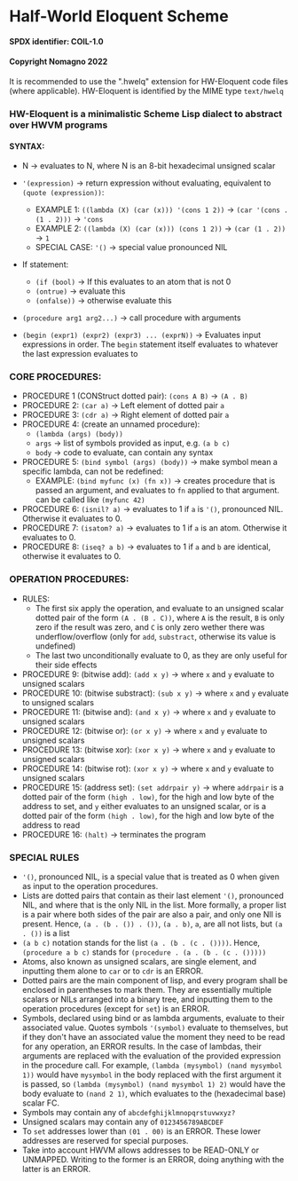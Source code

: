 # Half-World Eloquent Scheme
#### SPDX identifier: COIL-1.0
#### Copyright Nomagno 2022

It is recommended to use the ".hwelq" extension for HW-Eloquent code files (where applicable).
HW-Eloquent is identified by the MIME type `text/hwelq`

### HW-Eloquent is a minimalistic Scheme Lisp dialect to abstract over HWVM programs

#### SYNTAX:
- N -> evaluates to N, where N is an 8-bit hexadecimal unsigned scalar
- `'(expression)` -> return expression without evaluating, equivalent to `(quote (expression))`:
  * EXAMPLE 1: `((lambda (X) (car (x))) '(cons 1 2))` -> `(car '(cons . (1 . 2)))` -> `'cons`
  * EXAMPLE 2: `((lambda (X) (car (x))) (cons 1 2))` -> `(car (1 . 2))` -> `1`
  * SPECIAL CASE: `'()` -> special value pronounced NIL
- If statement:
  * `(if (bool)` -> If this evaluates to an atom that is not 0
  * `(ontrue)`  -> evaluate this
  * `(onfalse))` -> otherwise evaluate this

- `(procedure arg1 arg2...)` -> call procedure with arguments
- `(begin (expr1) (expr2) (expr3) ... (exprN))` -> Evaluates input expressions in order. The `begin` statement 
                                                   itself evaluates to whatever the last expression evaluates to

### CORE PROCEDURES:

- PROCEDURE 1 (CONStruct dotted pair): `(cons A B)` -> `(A . B)`
- PROCEDURE 2: `(car a)`    -> Left element of dotted pair `a`
- PROCEDURE 3: `(cdr a)`    -> Right element of dotted pair `a`
- PROCEDURE 4: (create an unnamed procedure): 
  * `(lambda (args) (body))`
  * `args` -> list of symbols provided as input, e.g. `(a b c)`
  * `body` -> code to evaluate, can contain any syntax
- PROCEDURE 5: `(bind symbol (args) (body))` -> make symbol mean a specific lambda, can not be redefined:
  * EXAMPLE: `(bind myfunc (x) (fn x))` -> creates procedure that is passed an argument,
  and evaluates to `fn` applied to that argument. can be called like `(myfunc 42)`
- PROCEDURE 6: `(isnil? a)` -> evaluates to 1 if `a` is `'()`, pronounced NIL. Otherwise it evaluates to 0.
- PROCEDURE 7: `(isatom? a)` -> evaluates to 1 if `a` is an atom. Otherwise it evaluates to 0.
- PROCEDURE 8: `(iseq? a b)` -> evaluates to 1 if `a` and `b` are identical, otherwise it evaluates to 0.

### OPERATION PROCEDURES:
- RULES:
  * The first six apply the operation, and evaluate to an unsigned scalar dotted pair of the form `(A . (B . C))`, where `A` is the result, `B` is only zero 
  if the result was zero,  and `C` is only zero wether there was underflow/overflow (only for `add`, `substract`, otherwise its value is undefined)
  * The last two unconditionally evaluate to 0, as they are only useful for their side effects
- PROCEDURE 9: (bitwise add): `(add x y)` -> where `x` and `y` evaluate to unsigned scalars
- PROCEDURE 10: (bitwise substract): `(sub x y)` -> where `x` and `y` evaluate to unsigned scalars
- PROCEDURE 11: (bitwise and): `(and x y)` -> where `x` and `y` evaluate to unsigned scalars
- PROCEDURE 12: (bitwise or): `(or x y)` -> where `x` and `y` evaluate to unsigned scalars
- PROCEDURE 13: (bitwise xor): `(xor x y)` -> where `x` and `y` evaluate to unsigned scalars
- PROCEDURE 14: (bitwise rot): `(xor x y)` -> where `x` and `y` evaluate to unsigned scalars
- PROCEDURE 15: (address set): `(set addrpair y)` -> where `addrpair` is a dotted pair of the form `(high . low)`, 
  for the high and low byte of the address to set, and `y` either evaluates to an unsigned scalar, or is a dotted pair of the form `(high . low)`,
  for the high and low byte of the address to read
- PROCEDURE 16: `(halt)` -> terminates the program

### SPECIAL RULES
- `'()`, pronounced NIL, is a special value that is treated as 0 when given as input to the operation procedures.
- Lists are dotted pairs that contain as their last element `'()`, pronounced NIL, and where that is the only NIL in the list. More formally, 
  a proper list is a pair where both sides of the pair are also a pair, and only one NIl is present. 
  Hence, `(a . (b . ()) . ())`, `(a . b)`, `a`, are all not lists, but `(a . ())` is a list
- `(a b c)` notation stands for the list `(a . (b . (c . ())))`. Hence, `(procedure a b c)` stands for `(procedure . (a . (b . (c . ()))))`
- Atoms, also known as unsigned scalars, are single element, and inputting them alone to `car` or to `cdr` is an ERROR.
- Dotted pairs are the main component of lisp, and every program shall be enclosed in parentheses to mark them. 
  They are essentially multiple scalars or NILs arranged into a binary tree, and inputting them to the operation procedures (except for `set`) is an ERROR.
- Symbols, declared using bind or as lambda arguments, evaluate to their associated value. Quotes symbols `'(symbol)` evaluate to 
  themselves, but if they don't have an associated value the moment they need to be read for any operation, an ERROR results. 
  In the case of lambdas, their arguments are replaced with the evaluation of the provided expression in the procedure call.
  For example, `(lambda (mysymbol) (nand mysymbol 1))` would have `mysymbol` in the body replaced with the first argument it is passed,
  so `(lambda (mysymbol) (nand mysymbol 1) 2)` would have the body evaluate to `(nand 2 1)`, which evaluates to the (hexadecimal base) scalar FC.
- Symbols may contain any of `abcdefghijklmnopqrstuvwxyz?`
- Unsigned scalars may contain any of `0123456789ABCDEF`
- To `set` addresses lower than `(01 . 00)` is an ERROR. These lower addresses are reserved for special purposes.
- Take into account HWVM allows addresses to be READ-ONLY or UNMAPPED. Writing to the former is an ERROR, doing anything with the latter is an ERROR.
